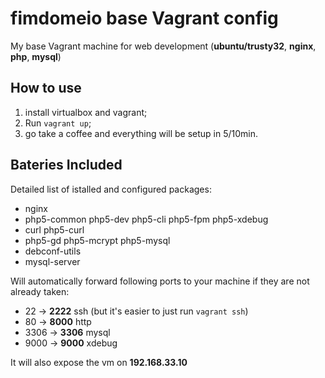 fimdomeio base Vagrant config
==============================
My base Vagrant machine for web development (**ubuntu/trusty32**, **nginx**, **php**, **mysql**)


How to use
----------
1. install virtualbox and vagrant;
2. Run `vagrant up`;
3. go take a coffee and everything will be setup in 5/10min.


Bateries Included
------------------

Detailed list of istalled and configured packages:
- nginx
- php5-common php5-dev php5-cli php5-fpm php5-xdebug
- curl php5-curl 
- php5-gd php5-mcrypt php5-mysql
- debconf-utils
- mysql-server


Will automatically forward following ports to your machine if they are not already taken:
- 22 -> **2222** ssh (but it's easier to just run `vagrant ssh`)
- 80 -> **8000** http
- 3306 -> **3306** mysql
- 9000 -> **9000** xdebug

It will also expose the vm on **192.168.33.10**